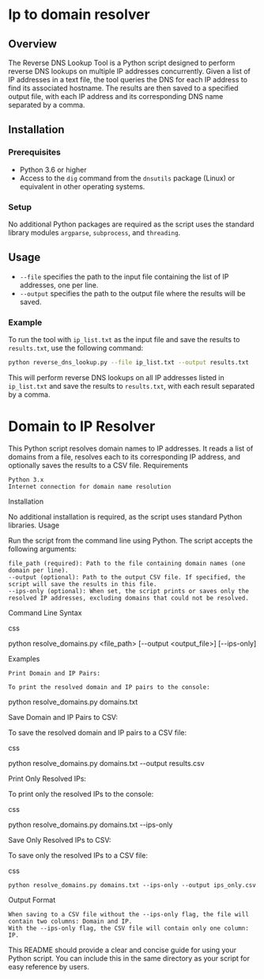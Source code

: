 # Ip to domain resolver

## Overview
The Reverse DNS Lookup Tool is a Python script designed to perform reverse DNS lookups on multiple IP addresses concurrently. Given a list of IP addresses in a text file, the tool queries the DNS for each IP address to find its associated hostname. The results are then saved to a specified output file, with each IP address and its corresponding DNS name separated by a comma.

## Installation

### Prerequisites
- Python 3.6 or higher
- Access to the `dig` command from the `dnsutils` package (Linux) or equivalent in other operating systems.

### Setup
No additional Python packages are required as the script uses the standard library modules `argparse`, `subprocess`, and `threading`.

## Usage

- `--file` specifies the path to the input file containing the list of IP addresses, one per line.
- `--output` specifies the path to the output file where the results will be saved.

### Example

To run the tool with `ip_list.txt` as the input file and save the results to `results.txt`, use the following command:

```bash
python reverse_dns_lookup.py --file ip_list.txt --output results.txt
```
This will perform reverse DNS lookups on all IP addresses listed in `ip_list.txt` and save the results to `results.txt`, with each result separated by a comma.

# Domain to IP Resolver

This Python script resolves domain names to IP addresses. It reads a list of domains from a file, resolves each to its corresponding IP address, and optionally saves the results to a CSV file.
Requirements

    Python 3.x
    Internet connection for domain name resolution

Installation

No additional installation is required, as the script uses standard Python libraries.
Usage

Run the script from the command line using Python. The script accepts the following arguments:

    file_path (required): Path to the file containing domain names (one domain per line).
    --output (optional): Path to the output CSV file. If specified, the script will save the results in this file.
    --ips-only (optional): When set, the script prints or saves only the resolved IP addresses, excluding domains that could not be resolved.

Command Line Syntax

css

python resolve_domains.py <file_path> [--output <output_file>] [--ips-only]

Examples

    Print Domain and IP Pairs:

    To print the resolved domain and IP pairs to the console:

python resolve_domains.py domains.txt

Save Domain and IP Pairs to CSV:

To save the resolved domain and IP pairs to a CSV file:

css

python resolve_domains.py domains.txt --output results.csv

Print Only Resolved IPs:

To print only the resolved IPs to the console:

css

python resolve_domains.py domains.txt --ips-only

Save Only Resolved IPs to CSV:

To save only the resolved IPs to a CSV file:

css

    python resolve_domains.py domains.txt --ips-only --output ips_only.csv

Output Format

    When saving to a CSV file without the --ips-only flag, the file will contain two columns: Domain and IP.
    With the --ips-only flag, the CSV file will contain only one column: IP.

This README should provide a clear and concise guide for using your Python script. You can include this in the same directory as your script for easy reference by users.
